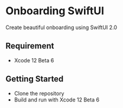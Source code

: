 # Onboarding SwiftUI
Create beautiful onboarding using SwiftUI 2.0

## Requirement
- Xcode 12 Beta 6

## Getting Started
- Clone the repository
- Build and run with Xcode 12 Beta 6
